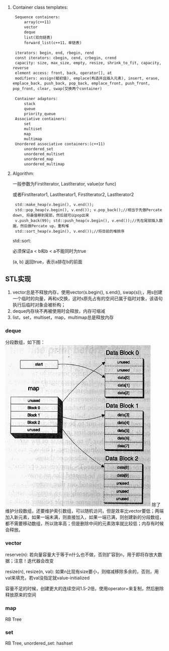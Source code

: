 1. Container class templates:

        Sequence containers:
            array(c++11)
            vector
            deque
            list(双向链表)
            forward_list(c++11，单链表)

        iterators: begin, end, rbegin, rend
        const iterators: cbegin, cend, crbegin, crend
        capacity: size, max_size, empty, resize, shrink_to_fit, capacity, reverse
        element access: front, back, operator[], at
        modifiers: assign(赋初值), emplace(构造并且插入元素), insert, erase, emplace_back, push_back, pop_back, emplace_front, push_front, pop_front, clear, swap(交换两个container)

        Container adaptors:
            stack
            queue
            priority_queue
        Associative containers:
            set
            multiset
            map
            multimap
        Unordered associative containers:(c++11)
            unordered_set
            unordered_multiset
            unordered_map
            unordered_multimap

2. Algorithm:

    一般参数为FirstIterator, LastIterator, value(or func)

    或者FirstIterator1, LastIterator1, FirstIterator2, LastIterator2

        std::make_heap(v.begin(), v.end());
        std::pop_heap(v.begin(), v.end()); v.pop_back();//相当于先做Percate down, 将最值移到尾部，然后就可以pop出来
        v.push_back(99); std::push_heap(v.begin(), v.end());//先在尾部插入数据，然后做Percate up，重构堆
        std::sort_heap(v.begin(), v.end());//将目前的堆排序

    std::sort:

    必须保证a < b和b < a不能同时为true

    (a, b) 返回true，表示a排在b的前面
    
## STL实现

1. vector总是不释放内存，使用vector<T>(s.begin(), s.end(), swap(s));，用s创建一个临时的向量，再和s交换，这时s原先占有的空间已属于临时对象，该语句执行后临时对象会被析构；  
2. deque内存块不再被使用时会释放，内存可缩减  
3. list，set，multiset，map，multimap总是释放内存

### deque

分段数组，如下图：
![deque](deque.jpg "deque")
除了维护分段数组，还要维护索引数组，可以随机访问，但是效率比vector要低；两端加入新元素，如果一端未满，则直接加入，如果一端已满，则创建新的分段数组，都不需要移动数组，所以效率高；但是删除中间的元素效率就比较低；内存有时候会释放。

### vector

reserve(n): 若向量容量大于等于n什么也不做，否则扩容到n，用于即将存放大数据；注意！迭代器会改变

resize(n), resize(n, val): 如果n比现有size要小，则缩减移除多余的，否则，用val来填充，若val没指定就value-initialized

容量不足的时候，创建更大的连续空间1.5-2倍，使用operator=来复制，然后删除释放原来的空间

### map

RB Tree

### set

RB Tree, unordered_set: hashset